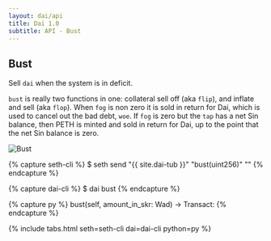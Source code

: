 ```yaml
---
layout: dai/api
title: Dai 1.0
subtitle: API - Bust
---
```


## Bust

Sell `dai` when the system is in deficit.

`bust` is really two functions in one: collateral sell off (aka `flip`),
and inflate and sell (aka `flop`). When `fog` is non zero it is sold in
return for Dai, which is used to cancel out the bad debt, `woe`. If
`fog` is zero but the `tap` has a net Sin balance, then PETH is minted
and sold in return for Dai, up to the point that the net Sin balance is
zero.

![Bust](https://user-images.githubusercontent.com/5028/35772382-2587365a-09a2-11e8-8bde-57787d494236.png)

{% capture seth-cli %}
  $ seth send "{{ site.dai-tub }}" "bust(uint256)" "<amount-in-skr>"
{% endcapture %}

{% capture dai-cli %}
  $ dai bust <amount-in-skr>
{% endcapture %}

{% capture py %}
  bust(self, amount_in_skr: Wad) -> Transact:
{% endcapture %}

{% include tabs.html seth=seth-cli dai=dai-cli python=py %}
